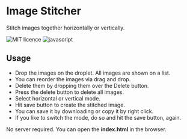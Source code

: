 # Image Stitcher
Stitch images together horizontally or vertically.

![MIT licence](https://img.shields.io/badge/license-MIT-green)
![javascript](https://img.shields.io/badge/vanilla-JavaScript-blue)

## Usage
- Drop the images on the droplet. All images are shown on a list.
- You can reorder the images via drag and drop.
- Delete them by dropping them over the Delete button.
- Press the delete button to delete all images.
- Select horizontal or vertical mode.
- Hit save button to create the stitched image.
- You can save it by downloading or copy it by right click.
- If you like to switch the mode, do so and hit the save button, again.

No server required. You can open the **index.html** in the browser.

